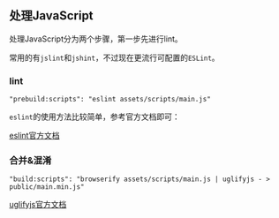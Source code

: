 ## 处理JavaScript

处理JavaScript分为两个步骤，第一步先进行lint。

常用的有`jslint`和`jshint`，不过现在更流行可配置的`ESLint`。

### lint

```
"prebuild:scripts": "eslint assets/scripts/main.js"
```

`eslint`的使用方法比较简单，参考官方文档即可：

[eslint官方文档](https://www.npmjs.com/package/eslint)

### 合并&混淆

```
"build:scripts": "browserify assets/scripts/main.js | uglifyjs - > public/main.min.js"
```

[uglifyjs官方文档](https://www.npmjs.com/package/uglify)


